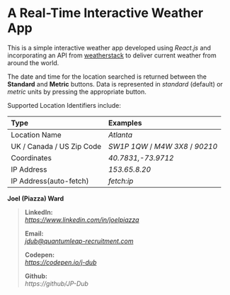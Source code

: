 A Real-Time Interactive Weather App
===================================

This is a simple interactive weather app developed using *React.js* and incorporating an API from [weatherstack](https://weatherstack.com) to deliver current weather from around the world. 

The date and time for the location searched is returned between the **Standard** and **Metric** buttons. Data is represented in *standard* (default) or *metric* units by pressing the appropriate button.

Supported Location Identifiers include:


|     Type                 |     Examples                      |
|:-------------------------|:----------------------------------|
|Location Name             |  *Atlanta*                        |
|UK / Canada / US Zip Code |  *SW1P 1QW* / *M4W 3X8* / *90210* |
|Coordinates               |  *40.7831,-73.9712*               |
|IP Address                |  *153.65.8.20*                    |
|IP Address(auto-fetch)    |  *fetch:ip*                       |


**Joel (Piazza) Ward**

  >**LinkedIn:**  
  *https://www.linkedin.com/in/joelpiazza*
  >
  >**Email:**  
  [*jdub@quantumleap-recruitment.com*](mailto:jdub@quantumleap-recruitment.com)
  >
  >**Codepen:**  
  *https://codepen.io/j-dub*
  >
  >**Github:**  
  *https://github/JP-Dub*
  